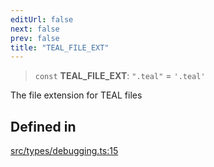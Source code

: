 ```yaml
---
editUrl: false
next: false
prev: false
title: "TEAL_FILE_EXT"
---
```


> `const` **TEAL\_FILE\_EXT**: `".teal"` = `'.teal'`

The file extension for TEAL files

## Defined in

[src/types/debugging.ts:15](https://github.com/algorandfoundation/algokit-utils-ts/blob/87156fe9637eca52c0bc9e840c5804088cb40974/src/types/debugging.ts#L15)
